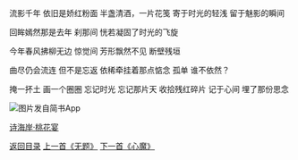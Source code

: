 流影千年
依旧是娇红粉面
半盏清酒，一片花笺
寄于时光的轻浅
留于魅影的瞬间

回眸嫣然那是去年
刹那间
恍若凝固了时光的飞旋

今年春风拂柳无边
惊觉间
芳形飘然不见
断壁残垣

曲尽仍会流连
但不是忘返
依稀牵挂着那点惦念
孤单
谁不依然？

掩一抔土
画一个圈圈
忘记时光
忘记那片天
收拾残红碎片
记于心间
埋了那份思念

![图片发自简书App](http://upload-images.jianshu.io/upload_images/1691484-02aae6aa21623361.jpg?imageMogr2/auto-orient/strip%7CimageView2/2/w/1080/q/50)


[诗海岸·桃花宴](https://www.jianshu.com/p/a5bd6555d4fe)

[返回目录](https://www.jianshu.com/p/f13b34acd5f9)
[上一首《无题》](https://www.jianshu.com/p/10c617ed9e65)
[下一首《心魔》](https://www.jianshu.com/p/43060f9ab949)
